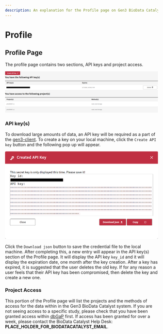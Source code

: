```yaml
---
description: An explanation for the Profile page on Gen3 BioData Catalyst.
---
```


# Profile

## Profile Page

The profile page contains two sections, API keys and project access.

![Profile page with an active key and access to projects.](../../.gitbook/assets/screenshot_2020-02-06-https-preprod-gen3-biodatacatalyst-nhlbi-nih-gov.png)

### API key\(s\)

To download large amounts of data, an API key will be required as a part of the [gen3-client](https://gen3.org/resources/user/gen3-client/). To create a key on your local machine, click the `Create API key` button and the following pop up will appear.

![API key creation pop-up window.](../../.gitbook/assets/screenshot_2020-02-06-https-preprod-gen3-biodatacatalyst-nhlbi-nih-gov-1.png)

Click the `Download json` button to save the credential file to the local machine. After completing this, a new entry will appear in the API key\(s\) section of the Profile page. It will display the API key `key_id` and it will display the expiration date, one month after the key creation. After a key has expired, it is suggested that the user deletes the old key. If for any reason a user feels that their API key has been compromised, then delete the key and create a new one.

### Project Access

This portion of the Profile page will list the projects and the methods of access for the data within in the Gen3 BioData Catalyst system. If you are not seeing access to a specific study, please check that you have been granted access within [dbGaP](https://www.ncbi.nlm.nih.gov/gap/) first. If access has been granted for over a week, please contact the BioData Catalyst Help Desk: **PLACE\_HOLDER\_FOR\_BIODATACATALYST\_EMAIL**.

